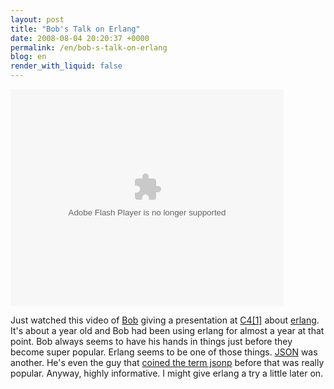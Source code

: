 ```yaml
---
layout: post
title: "Bob's Talk on Erlang"
date: 2008-08-04 20:20:37 +0000
permalink: /en/bob-s-talk-on-erlang
blog: en
render_with_liquid: false
---
```


<div>
<object id="viddler_4b93caa4" classid="clsid:D27CDB6E-AE6D-11cf-96B8-444553540000" width="437" height="347">
<param name="movie" value="http://www.viddler.com/simple/4b93caa4/" />
<param name="allowScriptAccess" value="always" />
<param name="allowFullScreen" value="true" /><embed type="application/x-shockwave-flash" width="437" height="347" src="http://www.viddler.com/simple/4b93caa4/" allowscriptaccess="always" allowfullscreen="true" name="viddler_4b93caa4"></embed>
</object>
</div>
<p>Just watched this video of <a href="http://bob.pythonmac.org/">Bob</a> giving a presentation at <a href="http://c4.rentzsch.com/1/">C4[1]</a> about <a href="http://www.erlang.org/">erlang</a>. It's about a year old and Bob had been using erlang for almost a year at that point. Bob always seems to have his hands in things just before they become super popular. Erlang seems to be one of those things. <a href="http://www.json.org/">JSON</a> was another. He's even the guy that <a href="http://bob.pythonmac.org/archives/2005/12/05/remote-json-jsonp/">coined the term jsonp</a> before that was really popular. Anyway, highly informative. I might give erlang a try a little later on.</p>
<div class="sharethis">
        <script type="text/javascript" language="javascript">
          SHARETHIS.addEntry( {
            title : 'Bob&#039;s Talk on Erlang',
              url   : 'http://www.ianlewis.org/en/bob-s-talk-on-erlang'}, 
            { button: true }
          ) ;
        </script></div>
